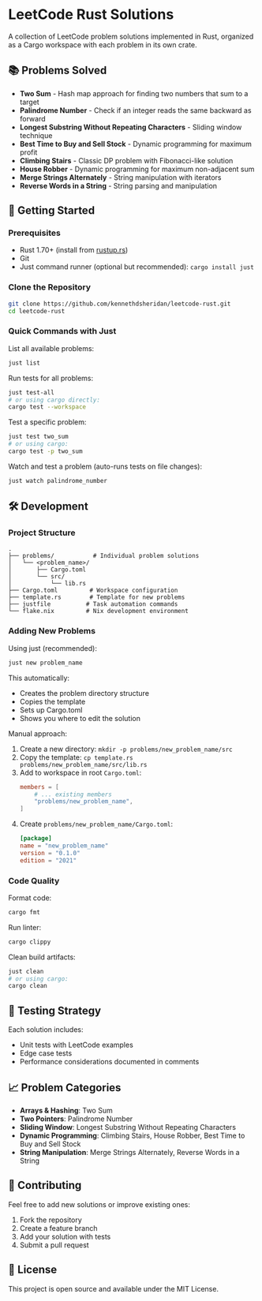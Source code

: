 # LeetCode Rust Solutions

A collection of LeetCode problem solutions implemented in Rust, organized as a Cargo workspace with each problem in its own crate.

## 📚 Problems Solved

- **Two Sum** - Hash map approach for finding two numbers that sum to a target
- **Palindrome Number** - Check if an integer reads the same backward as forward
- **Longest Substring Without Repeating Characters** - Sliding window technique
- **Best Time to Buy and Sell Stock** - Dynamic programming for maximum profit
- **Climbing Stairs** - Classic DP problem with Fibonacci-like solution
- **House Robber** - Dynamic programming for maximum non-adjacent sum
- **Merge Strings Alternately** - String manipulation with iterators
- **Reverse Words in a String** - String parsing and manipulation

## 🚀 Getting Started

### Prerequisites
- Rust 1.70+ (install from [rustup.rs](https://rustup.rs/))
- Git
- Just command runner (optional but recommended): `cargo install just`

### Clone the Repository
```bash
git clone https://github.com/kennethdsheridan/leetcode-rust.git
cd leetcode-rust
```

### Quick Commands with Just

List all available problems:
```bash
just list
```

Run tests for all problems:
```bash
just test-all
# or using cargo directly:
cargo test --workspace
```

Test a specific problem:
```bash
just test two_sum
# or using cargo:
cargo test -p two_sum
```

Watch and test a problem (auto-runs tests on file changes):
```bash
just watch palindrome_number
```

## 🛠️ Development

### Project Structure
```
.
├── problems/           # Individual problem solutions
│   └── <problem_name>/
│       ├── Cargo.toml
│       └── src/
│           └── lib.rs
├── Cargo.toml         # Workspace configuration
├── template.rs        # Template for new problems
├── justfile          # Task automation commands
└── flake.nix         # Nix development environment
```

### Adding New Problems

Using just (recommended):
```bash
just new problem_name
```

This automatically:
- Creates the problem directory structure
- Copies the template
- Sets up Cargo.toml
- Shows you where to edit the solution

Manual approach:
1. Create a new directory: `mkdir -p problems/new_problem_name/src`
2. Copy the template: `cp template.rs problems/new_problem_name/src/lib.rs`
3. Add to workspace in root `Cargo.toml`:
   ```toml
   members = [
       # ... existing members
       "problems/new_problem_name",
   ]
   ```
4. Create `problems/new_problem_name/Cargo.toml`:
   ```toml
   [package]
   name = "new_problem_name"
   version = "0.1.0"
   edition = "2021"
   ```

### Code Quality
Format code:
```bash
cargo fmt
```

Run linter:
```bash
cargo clippy
```

Clean build artifacts:
```bash
just clean
# or using cargo:
cargo clean
```

## 🧪 Testing Strategy

Each solution includes:
- Unit tests with LeetCode examples
- Edge case tests
- Performance considerations documented in comments

## 📈 Problem Categories

- **Arrays & Hashing**: Two Sum
- **Two Pointers**: Palindrome Number
- **Sliding Window**: Longest Substring Without Repeating Characters
- **Dynamic Programming**: Climbing Stairs, House Robber, Best Time to Buy and Sell Stock
- **String Manipulation**: Merge Strings Alternately, Reverse Words in a String

## 🤝 Contributing

Feel free to add new solutions or improve existing ones:
1. Fork the repository
2. Create a feature branch
3. Add your solution with tests
4. Submit a pull request

## 📝 License

This project is open source and available under the MIT License.